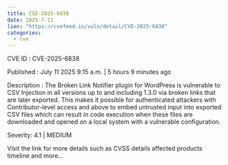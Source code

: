 ```yaml
--- 
title: CVE-2025-6838
date: 2025-7-11
lien: "https://cvefeed.io/vuln/detail/CVE-2025-6838"
categories:
  - cve
---
```


CVE ID : CVE-2025-6838

Published :  July 11
2025
9:15 a.m. | 5 hours
9 minutes ago

Description : The Broken Link Notifier plugin for WordPress is vulnerable to CSV Injection in all versions up to
and including
1.3.0 via broken links that are later exported. This makes it possible for authenticated attackers
with Contributor-level access and above
to embed untrusted input into exported CSV files
which can result in code execution when these files are downloaded and opened on a local system with a vulnerable configuration.

Severity: 4.1 | MEDIUM

Visit the link for more details
such as CVSS details
affected products
timeline
and more...
